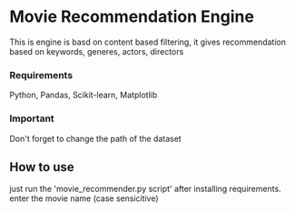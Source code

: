 # Movie Recommendation Engine
This is engine is basd on content based filtering, it gives recommendation based on keywords, generes, actors, directors
### Requirements
Python, Pandas, Scikit-learn, Matplotlib
### Important
Don't forget to change the path of the dataset 
## How to use
just run the 'movie_recommender.py script' after installing requirements.
enter the movie name (case sensicitive)
